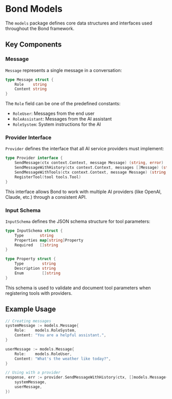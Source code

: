 # Bond Models

The `models` package defines core data structures and interfaces used throughout the Bond framework.

## Key Components

### Message

`Message` represents a single message in a conversation:

```go
type Message struct {
	Role    string
	Content string
}
```

The `Role` field can be one of the predefined constants:
- `RoleUser`: Messages from the end user
- `RoleAssistant`: Messages from the AI assistant
- `RoleSystem`: System instructions for the AI

### Provider Interface

`Provider` defines the interface that all AI service providers must implement:

```go
type Provider interface {
	SendMessage(ctx context.Context, message Message) (string, error)
	SendMessageWithHistory(ctx context.Context, messages []Message) (string, error)
	SendMessageWithTools(ctx context.Context, message Message) (string, error)
	RegisterTool(tool tools.Tool)
}
```

This interface allows Bond to work with multiple AI providers (like OpenAI, Claude, etc.) through a consistent API.

### Input Schema

`InputSchema` defines the JSON schema structure for tool parameters:

```go
type InputSchema struct {
	Type       string
	Properties map[string]Property
	Required   []string
}

type Property struct {
	Type        string
	Description string
	Enum        []string
}
```

This schema is used to validate and document tool parameters when registering tools with providers.

## Example Usage

```go
// Creating messages
systemMessage := models.Message{
    Role:    models.RoleSystem,
    Content: "You are a helpful assistant.",
}

userMessage := models.Message{
    Role:    models.RoleUser,
    Content: "What's the weather like today?",
}

// Using with a provider
response, err := provider.SendMessageWithHistory(ctx, []models.Message{
    systemMessage,
    userMessage,
})
```